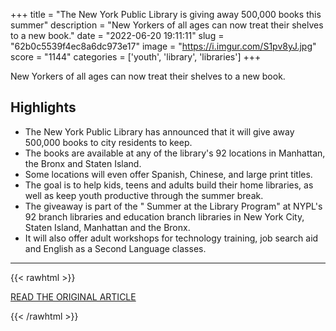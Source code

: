 +++
title = "The New York Public Library is giving away 500,000 books this summer"
description = "New Yorkers of all ages can now treat their shelves to a new book."
date = "2022-06-20 19:11:11"
slug = "62b0c5539f4ec8a6dc973e17"
image = "https://i.imgur.com/S1pv8yJ.jpg"
score = "1144"
categories = ['youth', 'library', 'libraries']
+++

New Yorkers of all ages can now treat their shelves to a new book.

## Highlights

- The New York Public Library has announced that it will give away 500,000 books to city residents to keep.
- The books are available at any of the library's 92 locations in Manhattan, the Bronx and Staten Island.
- Some locations will even offer Spanish, Chinese, and large print titles.
- The goal is to help kids, teens and adults build their home libraries, as well as keep youth productive through the summer break.
- The giveaway is part of the " Summer at the Library Program" at NYPL's 92 branch libraries and education branch libraries in New York City, Staten Island, Manhattan and the Bronx.
- It will also offer adult workshops for technology training, job search aid and English as a Second Language classes.

---

{{< rawhtml >}}
  <p class="article-category">
    <a target="_blank" href="https://www.cnn.com/2022/06/19/us/new-york-public-library-free-books-trnd/index.html">READ THE ORIGINAL ARTICLE</a>
  </p>
{{< /rawhtml >}}
